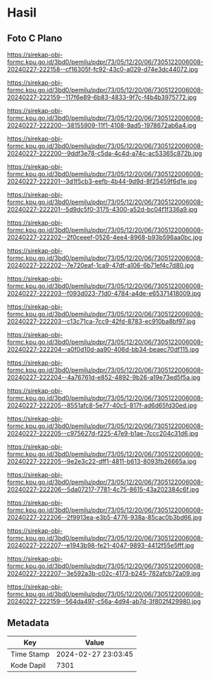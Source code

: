 # Hasil

## Foto C Plano

https://sirekap-obj-formc.kpu.go.id/3bd0/pemilu/pdpr/73/05/12/20/06/7305122006008-20240227-222158--cf16305f-fc92-43c0-a029-d74e3dc44072.jpg

https://sirekap-obj-formc.kpu.go.id/3bd0/pemilu/pdpr/73/05/12/20/06/7305122006008-20240227-222159--117f6e89-6b83-4833-9f7c-f4b4b3975772.jpg

https://sirekap-obj-formc.kpu.go.id/3bd0/pemilu/pdpr/73/05/12/20/06/7305122006008-20240227-222200--38155909-11f1-4108-9ad5-1978672ab6a4.jpg

https://sirekap-obj-formc.kpu.go.id/3bd0/pemilu/pdpr/73/05/12/20/06/7305122006008-20240227-222200--9ddf3e78-c5da-4c4d-a74c-ac53365c872b.jpg

https://sirekap-obj-formc.kpu.go.id/3bd0/pemilu/pdpr/73/05/12/20/06/7305122006008-20240227-222201--3d1f5cb3-eefb-4b44-9d9d-8f25459f6d1e.jpg

https://sirekap-obj-formc.kpu.go.id/3bd0/pemilu/pdpr/73/05/12/20/06/7305122006008-20240227-222201--5d9dc5f0-3175-4300-a52d-bc04f1f336a9.jpg

https://sirekap-obj-formc.kpu.go.id/3bd0/pemilu/pdpr/73/05/12/20/06/7305122006008-20240227-222202--2f0ceeef-0526-4ee4-8968-b93b596aa0bc.jpg

https://sirekap-obj-formc.kpu.go.id/3bd0/pemilu/pdpr/73/05/12/20/06/7305122006008-20240227-222202--7e720eaf-1ca9-47df-a106-6b71ef4c7d80.jpg

https://sirekap-obj-formc.kpu.go.id/3bd0/pemilu/pdpr/73/05/12/20/06/7305122006008-20240227-222203--f093d023-71d0-4784-a4de-e65371418009.jpg

https://sirekap-obj-formc.kpu.go.id/3bd0/pemilu/pdpr/73/05/12/20/06/7305122006008-20240227-222203--c13c71ca-7cc9-42fd-8783-ec910ba8bf97.jpg

https://sirekap-obj-formc.kpu.go.id/3bd0/pemilu/pdpr/73/05/12/20/06/7305122006008-20240227-222204--a0f0d10d-aa90-406d-bb34-beaec70df115.jpg

https://sirekap-obj-formc.kpu.go.id/3bd0/pemilu/pdpr/73/05/12/20/06/7305122006008-20240227-222204--4a76761d-e852-4892-9b26-a19e73ed5f5a.jpg

https://sirekap-obj-formc.kpu.go.id/3bd0/pemilu/pdpr/73/05/12/20/06/7305122006008-20240227-222205--8551afc8-5e77-40c5-817f-ad6d65fd30ed.jpg

https://sirekap-obj-formc.kpu.go.id/3bd0/pemilu/pdpr/73/05/12/20/06/7305122006008-20240227-222205--c975627d-f225-47e9-b1ae-7ccc204c31d6.jpg

https://sirekap-obj-formc.kpu.go.id/3bd0/pemilu/pdpr/73/05/12/20/06/7305122006008-20240227-222205--9e2e3c22-dff1-4811-b613-8093fb26665a.jpg

https://sirekap-obj-formc.kpu.go.id/3bd0/pemilu/pdpr/73/05/12/20/06/7305122006008-20240227-222206--5da07217-7781-4c75-8615-43a202384c6f.jpg

https://sirekap-obj-formc.kpu.go.id/3bd0/pemilu/pdpr/73/05/12/20/06/7305122006008-20240227-222206--2f9913ea-e3b5-4776-938a-85cac0b3bd66.jpg

https://sirekap-obj-formc.kpu.go.id/3bd0/pemilu/pdpr/73/05/12/20/06/7305122006008-20240227-222207--e1943b98-fe21-4047-9893-4412f55e5fff.jpg

https://sirekap-obj-formc.kpu.go.id/3bd0/pemilu/pdpr/73/05/12/20/06/7305122006008-20240227-222207--3e592a3b-c02c-4173-b245-782afcb72a09.jpg

https://sirekap-obj-formc.kpu.go.id/3bd0/pemilu/pdpr/73/05/12/20/06/7305122006008-20240227-222159--564da497-c56a-4d94-ab7d-3f802f429980.jpg


## Metadata

| Key        | Value               |
| ---------- | ------------------- |
| Time Stamp | 2024-02-27 23:03:45 |
| Kode Dapil | 7301                |



